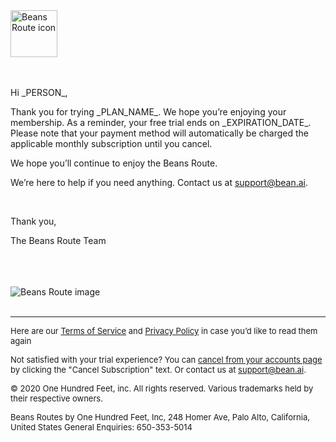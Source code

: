 <!DOCTYPE html>
<html lang="en" dir="ltr">

<head>
  <meta charset="utf-8">
  <title>
  </title>
</head>

<body>
  <img src="https://www.beansroute.ai/assets/logo.png" width="75" height="75" border="0" alt="Beans Route icon">
  <br>
  <br>
  <br>
  <p>Hi _PERSON_,
  </p>

  <p>Thank you for trying _PLAN_NAME_. We hope you’re enjoying your membership. As a reminder, your free trial ends on _EXPIRATION_DATE_. Please note that your payment method will automatically be charged the applicable monthly subscription until you
    cancel.

  <p>We hope you’ll continue to enjoy the Beans Route. </p>

  <p>We’re here to help if you need anything. Contact us at <a href="mailto:support@bean.ai">support@bean.ai</a>.</p>


  <br>
  <p>Thank you,</p>
  <p>The Beans Route Team</p>

  <br>
  <br>
  <br><img src="https://www.beansroute.ai/assets/poster-image.png" style="max-width: auto;
    height: auto" alt="Beans Route image">
  <br>
  <br>
  <hr>
  <p>
    <font size="-1">Here are our <a href="https://www.beansroute.ai/help/3pl-terms">Terms of Service</a> and <a href="https://www.beansroute.ai/help/3pl-privacy">Privacy Policy</a> in case you’d like to read them again</font>
  </p>
  <p>
    <font size="-1">Not satisfied with your trial experience? You can <a href="https://www.beansroute.ai/3pl-console#">cancel from your accounts page</a> by clicking the "Cancel Subscription" text. Or contact us at <a
        href="mailto:support@bean.ai">support@bean.ai</a>.</font></p>
  <p>
    <font size="-1">© 2020 One Hundred Feet, inc. All rights reserved. Various trademarks held by their respective owners.</font>
  </p>
  <p>
    <font size="-1">Beans Routes by One Hundred Feet, Inc, 248 Homer Ave, Palo Alto, California, United States
      General Enquiries: 650-353-5014</font>
  </p>

